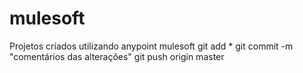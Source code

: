 # mulesoft
Projetos criados utilizando anypoint mulesoft
git add * 
git commit -m "comentários das alterações"
git push origin master
